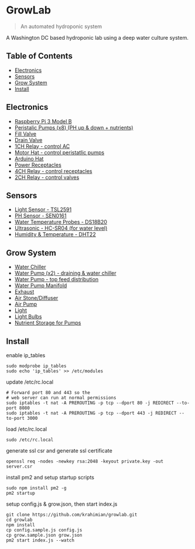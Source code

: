 # GrowLab
> An automated hydroponic system

A Washington DC based hydroponic lab using a deep water culture system.
## Table of Contents
- [Electronics](#hardware)
- [Sensors](#sensors)
- [Grow System](#grow-system)
- [Install](#install)

## Electronics
- [Raspberry Pi 3 Model B](http://amzn.to/2uGSOw6)
- [Peristalic Pumps (x8) (PH up & down + nutrients)](http://amzn.to/2vER8b6)
- [Fill Valve](http://amzn.to/2viZXWY)
- [Drain Valve](http://amzn.to/2vF8zbB)
- [1CH Relay - control AC](http://amzn.to/2wIgsKf)
- [Motor Hat - control peristatlic pumps](http://amzn.to/2wIz6Bv)
- [Arduino Hat](http://amzn.to/2wIIc1a)
- [Power Receptacles](http://amzn.to/2ftdR37)
- [4CH Relay - control receptacles](http://amzn.to/2wu4iFa)
- [2CH Relay - control valves](http://amzn.to/2vn2iPa)

## Sensors
- [Light Sensor - TSL2591](http://amzn.to/2vmFgaW)
- [PH Sensor - SEN0161](http://amzn.to/2vFkXIC)
- [Water Temperature Probes - DS18B20](http://amzn.to/2fsdlTj)
- [Ultrasonic - HC-SR04 (for water level)](http://amzn.to/2ft55SY)
- [Humidity & Temperature - DHT22](http://amzn.to/2vmuDFg)

## Grow System
- [Water Chiller](http://amzn.to/2wIyBXY)
- [Water Pump (x2) - draining & water chiller](http://amzn.to/2vFhHN9)
- [Water Pump - top feed distribution](http://amzn.to/2vn8zdI)
- [Water Pump Manifold](http://amzn.to/2ft3RqT)
- [Exhaust](http://amzn.to/2vFy6RX)
- [Air Stone/Diffuser](http://amzn.com/B01CCAGFKE)
- [Air Pump](http://amzn.to/2wIvf7G)
- [Light](http://amzn.to/2wIjGNF)
- [Light Bulbs](http://amzn.to/2hJWYlF)
- [Nutrient Storage for Pumps](http://amzn.com/B01M8N3FJ3)

## Install
enable ip_tables
```
sudo modprobe ip_tables
sudo echo 'ip_tables' >> /etc/modules
```
update /etc/rc.local
```
# Forward port 80 and 443 so the
# web server can run at normal permissions
sudo iptables -t nat -A PREROUTING -p tcp --dport 80 -j REDIRECT --to-port 8080
sudo iptables -t nat -A PREROUTING -p tcp --dport 443 -j REDIRECT --to-port 3000
```
load /etc/rc.local
```
sudo /etc/rc.local
```
generate ssl csr and generate ssl certificate
```
openssl req -nodes -newkey rsa:2048 -keyout private.key -out server.csr
```
install pm2 and setup startup scripts
```
sudo npm install pm2 -g
pm2 startup
```
setup config.js & grow.json, then start index.js
```
git clone https://github.com/krahimian/growlab.git
cd growlab
npm install
cp config.sample.js config.js
cp grow.sample.json grow.json
pm2 start index.js --watch
```